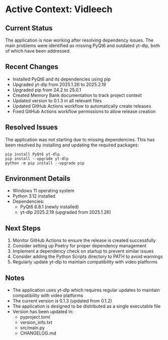 # Active Context: Vidleech

## Current Status
The application is now working after resolving dependency issues. The main problems were identified as missing PyQt6 and outdated yt-dlp, both of which have been addressed.

## Recent Changes
- Installed PyQt6 and its dependencies using pip
- Upgraded yt-dlp from 2025.1.26 to 2025.2.19
- Upgraded pip from 24.2 to 25.0.1
- Created Memory Bank documentation to track project context
- Updated version to 0.1.3 in all relevant files
- Updated GitHub Actions workflow to automatically create releases
- Fixed GitHub Actions workflow permissions to allow release creation

## Resolved Issues
The application was not starting due to missing dependencies. This has been resolved by installing and updating the required packages:
```
pip install PyQt6 yt-dlp
pip install --upgrade yt-dlp
python -m pip install --upgrade pip
```

## Environment Details
- Windows 11 operating system
- Python 3.12 installed
- Dependencies:
  - PyQt6 6.8.1 (newly installed)
  - yt-dlp 2025.2.19 (upgraded from 2025.1.26)

## Next Steps
1. Monitor GitHub Actions to ensure the release is created successfully
2. Consider setting up Poetry for proper dependency management
3. Implement a dependency check on startup to prevent similar issues
4. Consider adding the Python Scripts directory to PATH to avoid warnings
5. Regularly update yt-dlp to maintain compatibility with video platforms

## Notes
- The application uses yt-dlp which requires regular updates to maintain compatibility with video platforms
- The current version is 0.1.3 (updated from 0.1.2)
- The application is designed to be distributed as a single executable file
- Version has been updated in:
  - pyproject.toml
  - version_info.txt
  - src/main.py
  - CHANGELOG.md
